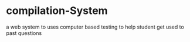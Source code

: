 # compilation-System
a web system to uses computer based testing to help student get used to past questions

